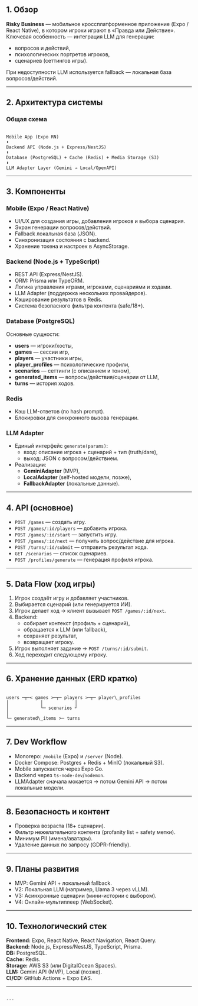 ## 1. Обзор
**Risky Business** — мобильное кроссплатформенное приложение (Expo / React Native), в котором игроки играют в «Правда или Действие».  
Ключевая особенность — интеграция LLM для генерации:
- вопросов и действий,
- психологических портретов игроков,
- сценариев (сеттингов игры).

При недоступности LLM используется fallback — локальная база вопросов/действий.

---

## 2. Архитектура системы
### Общая схема
```

Mobile App (Expo RN)
⬍
Backend API (Node.js + Express/NestJS)
⬍
Database (PostgreSQL) + Cache (Redis) + Media Storage (S3)
⬍
LLM Adapter Layer (Gemini → Local/OpenAPI)

```

---

## 3. Компоненты

### Mobile (Expo / React Native)
- UI/UX для создания игры, добавления игроков и выбора сценария.
- Экран генерации вопросов/действий.
- Fallback локальная база (JSON).
- Синхронизация состояния с backend.
- Хранение токена и настроек в AsyncStorage.

### Backend (Node.js + TypeScript)
- REST API (Express/NestJS).
- ORM: Prisma или TypeORM.
- Логика управления играми, игроками, сценариями и ходами.
- LLM Adapter (поддержка нескольких провайдеров).
- Кэширование результатов в Redis.
- Система безопасного фильтра контента (safe/18+).

### Database (PostgreSQL)
Основные сущности:
- **users** — игроки/хосты,
- **games** — сессии игр,
- **players** — участники игры,
- **player_profiles** — психологические профили,
- **scenarios** — сеттинги (с описанием и тоном),
- **generated_items** — вопросы/действия/сценарии от LLM,
- **turns** — история ходов.

### Redis
- Кэш LLM-ответов (по hash prompt).
- Блокировки для синхронного вызова генерации.

### LLM Adapter
- Единый интерфейс `generate(params)`:
  - вход: описание игрока + сценарий + тип (truth/dare),
  - выход: JSON с вопросом/действием.
- Реализации:
  - **GeminiAdapter** (MVP),
  - **LocalAdapter** (self-hosted модели, позже),
  - **FallbackAdapter** (локальные данные).

---

## 4. API (основное)
- `POST /games` — создать игру.  
- `POST /games/:id/players` — добавить игрока.  
- `POST /games/:id/start` — запустить игру.  
- `POST /games/:id/next` — получить вопрос/действие для игрока.  
- `POST /turns/:id/submit` — отправить результат хода.  
- `GET /scenarios` — список сценариев.  
- `POST /profiles/generate` — генерация профиля игрока.

---

## 5. Data Flow (ход игры)
1. Игрок создаёт игру и добавляет участников.  
2. Выбирается сценарий (или генерируется ИИ).  
3. Игрок делает ход → клиент вызывает `POST /games/:id/next`.  
4. Backend:
   - собирает контекст (профиль + сценарий),
   - обращается к LLM (или fallback),
   - сохраняет результат,
   - возвращает игроку.  
5. Игрок выполняет задание → `POST /turns/:id/submit`.  
6. Ход переходит следующему игроку.  

---

## 6. Хранение данных (ERD кратко)
```

users ─┬─< games >─┬─ players >─┬─ player\_profiles
│            │            │
│            └─ scenarios ┘
│
└─ generated\_items >─ turns

```

---

## 7. Dev Workflow
- Monorepo: `/mobile` (Expo) и `/server` (Node).  
- Docker Compose: Postgres + Redis + MinIO (локальный S3).  
- Mobile запускается через Expo Go.  
- Backend через `ts-node-dev`/`nodemon`.  
- LLMAdapter сначала мокается → потом Gemini API → потом локальные модели.

---

## 8. Безопасность и контент
- Проверка возраста (18+ сценарии).  
- Фильтр нежелательного контента (profanity list + safety метки).  
- Минимум PII (имена/аватары).  
- Удаление данных по запросу (GDPR-friendly).  

---

## 9. Планы развития
- MVP: Gemini API + локальный fallback.  
- V2: Локальная LLM (например, Llama 3 через vLLM).  
- V3: Асинхронные сценарии (мини-истории с выбором).  
- V4: Онлайн-мультиплеер (WebSocket).  

---

## 10. Технологический стек
**Frontend:** Expo, React Native, React Navigation, React Query.  
**Backend:** Node.js, Express/NestJS, TypeScript, Prisma.  
**DB:** PostgreSQL.  
**Cache:** Redis.  
**Storage:** AWS S3 (или DigitalOcean Spaces).  
**LLM:** Gemini API (MVP), Local (позже).  
**CI/CD:** GitHub Actions + Expo EAS.  

---
```

---